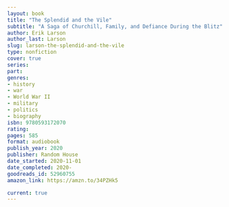 ```yaml
---
layout: book
title: "The Splendid and the Vile"
subtitle: "A Saga of Churchill, Family, and Defiance During the Blitz"
author: Erik Larson
author_last: Larson
slug: larson-the-splendid-and-the-vile
type: nonfiction
cover: true
series: 
part: 
genres:
- history
- war
- World War II
- military
- politics
- biography
isbn: 9780593172070
rating: 
pages: 585
format: audiobook
publish_year: 2020
publisher: Random House
date_started: 2020-11-01
date_completed: 2020-
goodreads_id: 52960755
amazon_link: https://amzn.to/34PZHk5

current: true
---
```

